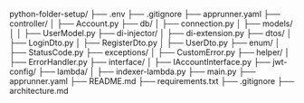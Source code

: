 python-folder-setup/
├── .env
├── .gitignore
├── apprunner.yaml
├── controller/
│   ├── Account.py
├── db/
│   ├── connection.py
│   ├── models/
│   │   ├── UserModel.py
├── di-injector/
│   ├── di-extension.py
├── dtos/
│   ├── LoginDto.py
│   ├── RegisterDto.py
│   ├── UserDto.py
├── enum/
│   ├── StatusCode.py
├── exceptions/
│   ├── CustomError.py
├── helper/
│   ├── ErrorHandler.py
├── interface/
│   ├── IAccountInterface.py
├── jwt-config/
├── lambda/
│   ├── indexer-lambda.py
├── main.py
├── apprunner.yaml
├── README.md
├── requirements.txt
├── .gitignore
├── architecture.md